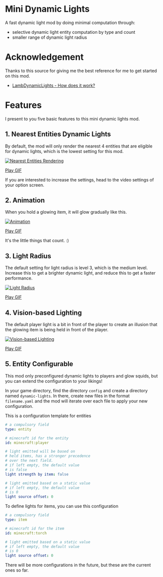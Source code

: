 # Mini Dynamic Lights

A fast dynamic light mod by doing minimal
computation through:

 - selective dynamic light entity computation by type and count
 - smaller range of dynamic light radius

# Acknowledgement

Thanks to this source for giving me the best reference 
for me to get started on this mod. 

- [LambDynamicLights - How does it work?](https://github.com/LambdAurora/LambDynamicLights/blob/1.17/HOW_DOES_IT_WORK.md)

# Features

I present to you five basic features to this mini dynamic
lights mod.

## 1. Nearest Entities Dynamic Lights

By default, the mod will only render the nearest 4 entities
that are eligible for dynamic lights, which is the lowest
setting for this mod.

[![Nearest Entities Rendering](https://i.imgur.com/G9ptG41.gif)](https://imgur.com/G9ptG41)

[Play GIF](https://imgur.com/G9ptG41)

If you are interested to increase the settings, head to
the video settings of your option screen.


## 2. Animation

When you hold a glowing item, it will glow gradually like this.

[![Animation](https://i.imgur.com/3jv4cbt.gif)](https://imgur.com/3jv4cbt)

[Play GIF](https://imgur.com/3jv4cbt)

It's the little things that count. :)

## 3. Light Radius

The default setting for light radius is level 3, which is
the medium level. Increase this to get a brighter dynamic
light, and reduce this to get a faster performance.

[![Light Radius](https://i.imgur.com/zed3Dnx.gif)](https://imgur.com/zed3Dnx)

[Play GIF](https://imgur.com/zed3Dnx)

## 4. Vision-based Lighting

The default player light is a bit in front of the 
player to create an illusion that the glowing item is 
being held in front of the player.

[![Vision-based Lighting](https://i.imgur.com/ivyQ0Ga.gif)](https://imgur.com/ivyQ0Ga)

[Play GIF](https://imgur.com/ivyQ0Ga)

## 5. Entity Configurable

This mod only preconfigured dynamic lights to players
and glow squids, but you can extend the configuration
to your likings!

In your game directory, find the directory `config` and
create a directory named `dynamic-lights`. In
there, create new files in the format `filename.yaml` and the mod
will iterate over each file to apply your new configuration.

This is a configuration template for entities
```yaml
# a compulsory field
type: entity

# minecraft id for the entity
id: minecraft:player

# light emitted will be based on 
# held items, has a stronger precedence
# over the next field.
# if left empty, the default value
# is false
light strength by item: false

# light emitted based on a static value
# if left empty, the default value
# is 0
light source offset: 0
```

To define lights for items, you can use this configuration
```yaml
# a compulsory field
type: item

# minecraft id for the item
id: minecraft:torch

# light emitted based on a static value
# if left empty, the default value
# is 0
light source offset: 0
```

There will be more configurations in the future, but these
are the current ones so far.
